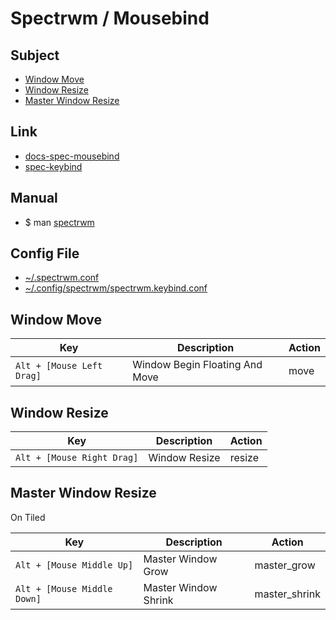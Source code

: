 
# Spectrwm / Mousebind


## Subject


* [Window Move](#window-move)
* [Window Resize](#window-resize)
* [Master Window Resize](#master-window-resize)


## Link

* [docs-spec-mousebind](../../docs/spec/Mousebind.md)
* [spec-keybind](spec-keybind.md)


## Manual

* $ man [spectrwm](http://manpages.ubuntu.com/manpages/bionic/en/man1/spectrwm.1.html)


## Config File

* [~/.spectrwm.conf](config/spectrwm/spectrwm.conf)
* [~/.config/spectrwm/spectrwm.keybind.conf](config/spectrwm/spectrwm.keybind.conf)


## Window Move

| Key | Description | Action |
| --- | --- | --- |
| `Alt + [Mouse Left Drag]` | Window Begin Floating And Move | move |


## Window Resize

| Key | Description | Action |
| --- | --- | --- |
| `Alt + [Mouse Right Drag]` | Window Resize | resize |


## Master Window Resize

On Tiled

| Key | Description | Action |
| --- | --- | --- |
| `Alt + [Mouse Middle Up]` | Master Window Grow | master_grow |
| `Alt + [Mouse Middle Down]` | Master Window Shrink | master_shrink |
